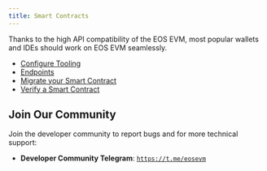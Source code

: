 ```yaml
---
title: Smart Contracts
---
```


<head>
  <title>Smart Contracts with EOS EVM</title>
</head>

Thanks to the high API compatibility of the EOS EVM, most popular wallets and IDEs should work on EOS EVM seamlessly.

- [Configure Tooling](./10_configure_tooling/index.md)
- [Endpoints](./10_endpoints.md)
- [Migrate your Smart Contract](./20_migrate-your-smart-contract.md)
- [Verify a Smart Contract](./60_how-to-verify-a-smart-contract.md)

## Join Our Community

Join the developer community to report bugs and for more technical support:

- **Developer Community Telegram**: [`https://t.me/eosevm`](https://t.me/eosevm)
